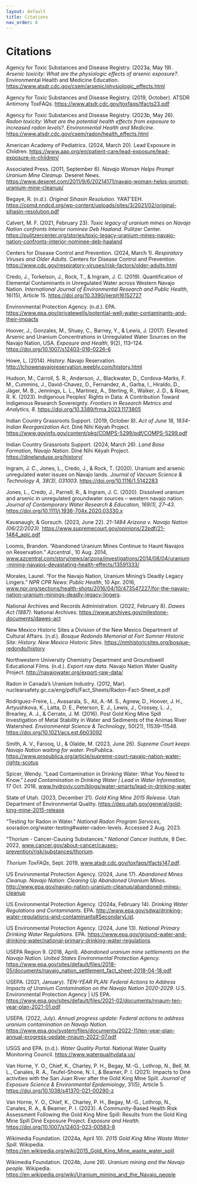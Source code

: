 ```yaml
---
layout: default
title: Citations
nav_order: 8
---
```


# Citations


Agency for Toxic Substances and Disease Registry. (2023a, May 19). *Arsenic toxicity: What are the physiologic effects of arsenic exposure?*. Environmental Health and Medicine Education. https://www.atsdr.cdc.gov/csem/arsenic/physiologic_effects.html

Agency for Toxic Substances and Disease Registry. (2019, October). ATSDR Antimony ToxFAQs. https://www.atsdr.cdc.gov/toxfaqs/tfacts23.pdf

Agency for Toxic Substances and Disease Registry. (2023b, May 26). *Radon toxicity: What are the potential health effects from exposure to increased radon levels?. Environmental Health and Medicine.* https://www.atsdr.cdc.gov/csem/radon/health_effects.html

American Academy of Pediatrics. (2024, March 20). Lead Exposure in Children. https://www.aap.org/en/patient-care/lead-exposure/lead-exposure-in-children/

Associated Press. (2011, September 6). *Navajo Woman Helps Prompt Uranium Mine Cleanup.* Deseret News. https://www.deseret.com/2011/9/6/20214171/navajo-woman-helps-prompt-uranium-mine-cleanup/

Begaye, R. (n.d.). *Original Sihasin Resolution*. YA’AT’EEH. https://cpmd.nndcd.org/wp-content/uploads/sites/3/2021/02/original-sihasin-resolution.pdf

Calvert, M. F. (2021, February 23). *Toxic legacy of uranium mines on Navajo Nation confronts Interior nominee Deb Haaland.* Pulitzer Center. https://pulitzercenter.org/stories/toxic-legacy-uranium-mines-navajo-nation-confronts-interior-nominee-deb-haaland

Centers for Disease Control and Prevention. (2024, March 1). *Respiratory Viruses and Older Adults*. Centers for Disease Control and Prevention. https://www.cdc.gov/respiratory-viruses/risk-factors/older-adults.html

Credo, J., Torkelson, J., Rock, T., & Ingram, J. C. (2019). Quantification of Elemental Contaminants in Unregulated Water across Western Navajo Nation. *International Journal of Environmental Research and Public Health*, 16(15), Article 15. https://doi.org/10.3390/ijerph16152727

Environmental Protection Agency. (n.d.). EPA. https://www.epa.gov/privatewells/potential-well-water-contaminants-and-their-impacts          
           
Hoover, J., Gonzales, M., Shuey, C., Barney, Y., & Lewis, J. (2017). Elevated Arsenic and Uranium Concentrations in Unregulated Water Sources on the Navajo Nation, USA. *Exposure and Health*, 9(2), 113–124. https://doi.org/10.1007/s12403-016-0226-6

Howe, L. (2014). *History.* Navajo Reservation. http://lchowenavajoreservation.weebly.com/history.html 

Hudson, M., Carroll, S. R., Anderson, J., Blackwater, D., Cordova-Marks, F. M., Cummins, J., David-Chavez, D., Fernandez, A., Garba, I., Hiraldo, D., Jäger, M. B., Jennings, L. L., Martinez, A., Sterling, R., Walker, J. D., & Rowe, R. K. (2023). Indigenous Peoples’ Rights in Data: A Contribution Toward Indigenous Research Sovereignty. *Frontiers in Research Metrics and Analytics, 8*. https://doi.org/10.3389/frma.2023.1173805

Indian Country Grassroots Support. (2019, October 8). *Act of June 18, 1934-Indian Reorganization Act.* Diné Nihi Kéyah Project. https://www.govinfo.gov/content/pkg/COMPS-5299/pdf/COMPS-5299.pdf

Indian Country Grassroots Support. (2024, March 26). *Land Base Formation, Navajo Nation*. Diné Nihi Kéyah Project. https://dinelanduse.org/history/

Ingram, J. C., Jones, L., Credo, J., & Rock, T. (2020). Uranium and arsenic unregulated water issues on Navajo lands. *Journal of Vacuum Science & Technology A, 38(3), 031003*. https://doi.org/10.1116/1.5142283

Jones, L., Credo, J., Parnell, R., & Ingram, J. C. (2020). Dissolved uranium and arsenic in unregulated groundwater sources – western navajo nation. *Journal of Contemporary Water Research &amp; Education, 169(1), 27–43*. https://doi.org/10.1111/j.1936-704x.2020.03330.x

Kavanaugh, & Gorsuch. (2023, June 22). *21-1484 Arizona v. Navajo Nation (06/22/2023)*. https://www.supremecourt.gov/opinions/22pdf/21-1484_aplc.pdf

Loomis, Brandon. “Abandoned Uranium Mines Continue to Haunt Navajos on Reservation.” *Azcentral*., 10 Aug. 2014, www.azcentral.com/story/news/arizona/investigations/2014/08/04/uranium-mining-navajos-devastating-health-effects/13591333/

Morales, Laurel. “For the Navajo Nation, Uranium Mining’s Deadly Legacy Lingers.” *NPR CPR News: Public Health*, 10 Apr. 2016, www.npr.org/sections/health-shots/2016/04/10/473547227/for-the-navajo-nation-uranium-minings-deadly-legacy-lingers. 

National Archives and Records Administration. (2022, February 8). *Dawes Act (1887).* National Archives. https://www.archives.gov/milestone-documents/dawes-act

New Mexico Historic Sites a Division of the New Mexico Department of Cultural Affairs. (n.d.). *Bosque Redondo Memorial at Fort Sumner Historic Site: History. New Mexico Historic Sites*. https://nmhistoricsites.org/bosque-redondo/history
 
Northwestern University Chemistry Department and Groundswell Educational Films. (n.d.). *Export raw data*. Navajo Nation Water Quality Project. http://navajowater.org/export-raw-data/


Radon in Canada’s Uranium Industry. (2012, Mar). nuclearsafety.gc.ca/eng/pdfs/Fact_Sheets/Radon-Fact-Sheet_e.pdf 

Rodriguez-Freire, L., Avasarala, S., Ali, A.-M. S., Agnew, D., Hoover, J. H., Artyushkova, K., Latta, D. E., Peterson, E. J., Lewis, J., Crossey, L. J., Brearley, A. J., & Cerrato, J. M. (2016). Post Gold King Mine Spill Investigation of Metal Stability in Water and Sediments of the Animas River Watershed. *Environmental Science & Technology*, 50(21), 11539–11548. https://doi.org/10.1021/acs.est.6b03092

Smith, A. V., Farooq, U., & Olalde, M. (2023, June 26). *Supreme Court keeps Navajo Nation waiting for water*. ProPublica. https://www.propublica.org/article/supreme-court-navajo-nation-water-rights-scotus

Spicer, Wendy. “Lead Contamination in Drinking Water: What You Need to Know.” *Lead Contamination in Drinking Water | Lead in Water Information,* 17 Oct. 2018, www.hydroviv.com/blogs/water-smarts/lead-in-drinking-water

State of Utah. (2023, December 21). *Gold King Mine 2015 Release*. Utah Department of Environmental Quality. https://deq.utah.gov/general/gold-king-mine-2015-release

“Testing for Radon in Water.” *National Radon Program Services*, sosradon.org/water-testing#water-radon-levels. Accessed 2 Aug. 2023. 

“Thorium - Cancer-Causing Substances.” *National Cancer Institute*, 8 Dec. 2022, www.cancer.gov/about-cancer/causes-prevention/risk/substances/thorium. 

*Thorium ToxFAQs*, Sept. 2019, www.atsdr.cdc.gov/toxfaqs/tfacts147.pdf. 

US Environmental Protection Agency. (2024, June 17). *Abandoned Mines Cleanup. Navajo Nation: Cleaning Up Abandoned Uranium Mines*. http://www.epa.gov/navajo-nation-uranium-cleanup/abandoned-mines-cleanup 

US Environmental Protection Agency. (2024a, February 14). *Drinking Water Regulations and Contaminants*. EPA. http://www.epa.gov/sdwa/drinking-water-regulations-and-contaminants#SecondaryList.

US Environmental Protection Agency. (2024, June 13). *National Primary Drinking Water 
Regulations*. EPA. https://www.epa.gov/ground-water-and-drinking-water/national-primary-drinking-water-regulations

USEPA Region 9. (2018, April). *Abandoned uranium mine settlements on the Navajo Nation. United States Environmental Protection Agency.* https://www.epa.gov/sites/default/files/2018-05/documents/navajo_nation_settlement_fact_sheet-2018-04-18.pdf

USEPA. (2021, January). *TEN-YEAR PLAN: Federal Actions to Address Impacts of Uranium Contamination on the Navajo Nation 2020-2029*. U.S. Environmental Protection Agency | US EPA. https://www.epa.gov/sites/default/files/2021-02/documents/nnaum-ten-year-plan-2021-01.pdf

USEPA. (2022, July). *Annual progress update: Federal actions to address uranium contamination on Navajo Nation.* https://www.epa.gov/system/files/documents/2022-11/ten-year-plan-annual-progress-update-nnaum-2022-07.pdf 

USGS and EPA. (n.d.). *Water Quality Portal.* National Water Quality Monitoring Council. https://www.waterqualitydata.us/

Van Horne, Y. O., Chief, K., Charley, P. H., Begay, M.-G., Lothrop, N., Bell, M. L., Canales, R. A., Teufel-Shone, N. I., & Beamer, P. I. (2021). Impacts to Diné activities with the San Juan River after the Gold King Mine Spill. *Journal of Exposure Science & Environmental Epidemiology*, 31(5), Article 5. https://doi.org/10.1038/s41370-021-00290-z

Van Horne, Y. O., Chief, K., Charley, P. H., Begay, M.-G., Lothrop, N., Canales, R. A., & Beamer, P. I. (2023). A Community-Based Health Risk Assessment Following the Gold King Mine Spill: Results from the Gold King Mine Spill Diné Exposure Project. *Exposure and Health.* https://doi.org/10.1007/s12403-023-00583-8

Wikimedia Foundation. (2024a, April 10). *2015 Gold King Mine Waste Water Spill.* Wikipedia. https://en.wikipedia.org/wiki/2015_Gold_King_Mine_waste_water_spill

Wikimedia Foundation. (2024b, June 28). *Uranium mining and the Navajo people.* Wikipedia. https://en.wikipedia.org/wiki/Uranium_mining_and_the_Navajo_people





